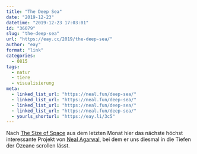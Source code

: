 ```yaml
---
title: "The Deep Sea"
date: "2019-12-23"
datetime: "2019-12-23 17:03:01"
id: "36079"
slug: "the-deep-sea"
url: "https://eay.cc/2019/the-deep-sea/"
author: "eay"
format: "link"
categories:
  - 0815
tags:
  - natur
  - tiere
  - visualisierung
meta:
  - linked_list_url: "https://neal.fun/deep-sea/"
  - linked_list_url: "https://neal.fun/deep-sea/"
  - linked_list_url: "https://neal.fun/deep-sea/"
  - linked_list_url: "https://neal.fun/deep-sea/"
  - yourls_shorturl: "https://eay.li/3c5"
---
```


Nach [The Size of Space](https://eay.cc/2019/the-size-of-space/) aus dem letzten Monat hier das nächste höchst interessante Projekt von [Neal Agarwal](https://neal.fun/), bei dem er uns diesmal in die Tiefen der Ozeane scrollen lässt.
